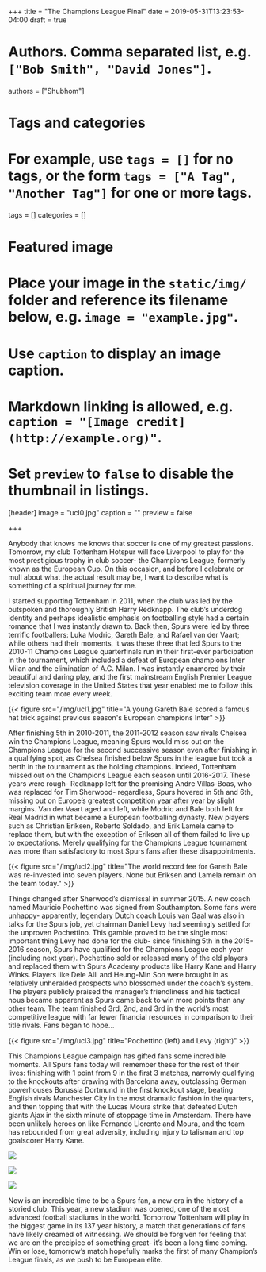 +++
title = "The Champions League Final"
date = 2019-05-31T13:23:53-04:00
draft = true

# Authors. Comma separated list, e.g. `["Bob Smith", "David Jones"]`.
authors = ["Shubhom"]

# Tags and categories
# For example, use `tags = []` for no tags, or the form `tags = ["A Tag", "Another Tag"]` for one or more tags.
tags = []
categories = []

# Featured image
# Place your image in the `static/img/` folder and reference its filename below, e.g. `image = "example.jpg"`.
# Use `caption` to display an image caption.
#   Markdown linking is allowed, e.g. `caption = "[Image credit](http://example.org)"`.
# Set `preview` to `false` to disable the thumbnail in listings.
[header]
image = "ucl0.jpg"
caption = ""
preview = false

+++

Anybody that knows me knows that soccer is one of my greatest passions. Tomorrow, my club Tottenham Hotspur will face Liverpool to play for the most prestigious trophy in club soccer- the Champions League, formerly known as the European Cup. On this occasion, and before I celebrate or mull about what the actual result may be, I want to describe what is something of a spiritual journey for me. <!--more-->


I started supporting Tottenham in 2011, when the club was led by the outspoken and thoroughly British Harry Redknapp. The club’s underdog identity and perhaps idealistic emphasis on footballing style had a certain romance that I was instantly drawn to. Back then, Spurs were led by three terrific footballers: Luka Modric, Gareth Bale, and Rafael van der Vaart; while others had their moments, it was these three that led Spurs to the 2010-11 Champions League quarterfinals run in their first-ever participation in the tournament, which included a defeat of European champions Inter Milan  and the elimination of A.C. Milan. I was instantly enamored by their beautiful and daring play, and the first mainstream English Premier League television coverage in the United States that year enabled me to follow this exciting team more every week.

{{< figure src="/img/ucl1.jpg" title="A young Gareth Bale scored a famous hat trick against previous season's European champions Inter" >}}


After finishing 5th in 2010-2011, the 2011-2012 season saw rivals Chelsea win the Champions League, meaning Spurs would miss out on the Champions League for the second successive season even after finishing in a qualifying spot, as Chelsea finished below Spurs in the league but took a berth in the tournament as the holding champions. Indeed, Tottenham missed out on the Champions League each season until 2016-2017. These years were rough- Redknapp left for the promising Andre Villas-Boas, who was replaced for Tim Sherwood- regardless, Spurs hovered in 5th and 6th, missing out on Europe’s greatest competition year after year by slight margins. Van der Vaart aged and left, while Modric and Bale both left for Real Madrid in what became a European footballing dynasty. New players such as Christian Eriksen, Roberto Soldado, and Erik Lamela came to replace them, but with the exception of Eriksen all of them failed to live up to expectations. Merely qualifying for the Champions League tournament was more than satisfactory to most Spurs fans after these disappointments.


{{< figure src="/img/ucl2.jpg" title="The world record fee for Gareth Bale was re-invested into seven players. None but Eriksen and Lamela remain on the team today." >}}

Things changed after Sherwood’s dismissal in summer 2015. A new coach named Mauricio Pochettino was signed from Southampton. Some fans were unhappy- apparently, legendary Dutch coach Louis van Gaal was also in talks for the Spurs job, yet chairman Daniel Levy had seemingly settled for the unproven Pochettino. This gamble proved to be the single most important thing Levy had done for the club- since finishing 5th in the 2015-2016 season, Spurs have qualified for the Champions League each year (including next year). Pochettino sold or released many of the old players and replaced them with Spurs Academy products like Harry Kane and Harry Winks. Players like Dele Alli and Heung-Min Son  were brought in as relatively unheralded prospects who blossomed under the coach’s system. The players publicly praised the manager’s friendliness and his tactical nous became apparent as Spurs came back to win more points than any other team. The team finished 3rd, 2nd, and 3rd in the world’s most competitive league with far fewer financial resources in comparison to their title rivals. Fans began to hope…


{{< figure src="/img/ucl3.jpg" title="Pochettino (left) and Levy (right)" >}}


This Champions League campaign has gifted fans some incredible moments. All Spurs fans today will remember these for the rest of their lives: finishing with 1 point from 9 in the first 3 matches, narrowly qualifying to the knockouts after drawing with Barcelona away, outclassing German powerhouses Borussia Dortmund in the first knockout stage, beating English rivals Manchester City in the most dramatic fashion in the quarters, and then topping that with the Lucas Moura strike that defeated Dutch giants Ajax in the sixth minute of stoppage time in Amsterdam. There have been unlikely heroes on like Fernando Llorente and Moura, and the team has rebounded from great adversity, including injury to talisman and top goalscorer Harry Kane.

[![](http://img.youtube.com/vi/FiuiVtg0Dq8/0.jpg)](http://www.youtube.com/watch?v=FiuiVtg0Dq8 "")

[![](http://img.youtube.com/vi/gt4-k50b0rM/0.jpg)](http://www.youtube.com/watch?v=gt4-k50b0rM "")

[![](http://img.youtube.com/vi/pnbvGQ3klak/0.jpg)](http://www.youtube.com/watch?v=pnbvGQ3klak "")

Now is an incredible time to be a Spurs fan, a new era in the history of a storied club. This year, a new stadium was opened, one of the most advanced football stadiums in the world. Tomorrow Tottenham will play in the biggest game in its 137 year history, a match that generations of fans have likely dreamed of witnessing. We should be forgiven for feeling that we are on the precipice of something great- it’s been a long time coming.  Win or lose, tomorrow’s match hopefully marks the first of many Champion’s League finals, as we push to be European elite.
